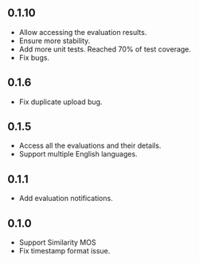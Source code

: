 ## 0.1.10
- Allow accessing the evaluation results.
- Ensure more stability.
- Add more unit tests. Reached 70% of test coverage.
- Fix bugs.

## 0.1.6
- Fix duplicate upload bug.

## 0.1.5
- Access all the evaluations and their details.
- Support multiple English languages.

## 0.1.1
- Add evaluation notifications.

## 0.1.0
- Support Similarity MOS
- Fix timestamp format issue.